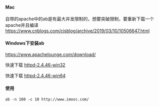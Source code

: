 #### Mac

自带的apache中的ab是有最大并发限制的，想要突破限制，要重新下载一个apache并且编译
https://www.cnblogs.com/cjsblog/archive/2019/03/10/10506647.html

#### Windows下安装ab

https://www.apachelounge.com/download/

快速下载 [httpd-2.4.46-win32](https://imcfile.oss-cn-beijing.aliyuncs.com/shizhan/file/liaoshixiong/httpd-2.4.46-win32-VS16.zip)

快速下载 [httpd-2.4.46-win64](https://imcfile.oss-cn-beijing.aliyuncs.com/shizhan/file/liaoshixiong/httpd-2.4.46-win64-VS16.zip)

#### 使用

```
ab -n 100 -c 10 http://www.imooc.com/
```